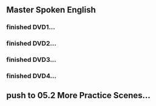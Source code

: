 ## Master Spoken English

### finished DVD1...
### finished DVD2...
### finished DVD3...
### finished DVD4...




## push to 05.2  More Practice Scenes...